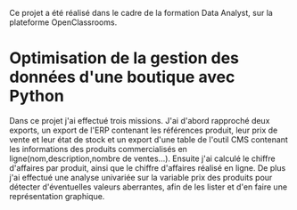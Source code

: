 Ce projet a été réalisé dans le cadre de la formation Data Analyst, sur la plateforme OpenClassrooms.
# Optimisation de la gestion des données d'une boutique avec Python

Dans ce projet j'ai effectué trois missions. J'ai d'abord rapproché deux exports, un export de l'ERP contenant les références produit, leur prix de vente et leur état de stock et un export d'une table de l'outil CMS contenant les informations des produits commercialisés en ligne(nom,description,nombre de ventes...).
Ensuite j'ai calculé le chiffre d'affaires par produit, ainsi que le chiffre d'affaires réalisé en ligne.
De plus j'ai effectué une analyse univariée sur la variable prix des produits pour détecter d'éventuelles valeurs aberrantes, afin de les lister et d'en faire une représentation graphique.

